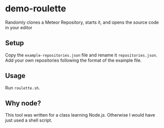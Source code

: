 # demo-roulette
Randomly clones a Meteor Repository, starts it, and opens the source code in your editor

## Setup

Copy the `example-repositories.json` file and rename it `repositories.json`.  Add your own repositories following the format of the example file.

## Usage

Run `roulette.sh`.  

## Why node?

This tool was written for a class learning Node.js.  Otherwise I would have just used a shell script.